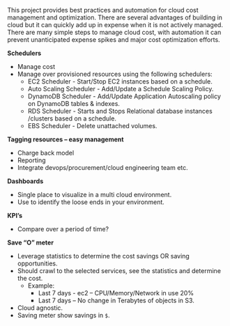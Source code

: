 This project provides best practices and automation for cloud cost management and optimization. There are several advantages of building in cloud but it can quickly add up in expense when it is not actively managed. There are many simple steps to manage cloud cost, with automation it can prevent unanticipated expense spikes and major cost optimization efforts.  

**Schedulers**   
- Manage cost   
- Manage over provisioned resources using the following schedulers:     
    - EC2 Scheduler - Start/Stop EC2 instances based on a schedule.   
    - Auto Scaling Scheduler - Add/Update a Schedule Scaling Policy.   
    - DynamoDB Scheduler - Add/Update Application Autoscaling policy on DynamoDB tables & indexes.      
    - RDS Scheduler - Starts and Stops Relational database instances /clusters based on a schedule.      
    - EBS Scheduler - Delete unattached volumes.   

**Tagging resources – easy management**      
- Charge back model   
- Reporting      
- Integrate devops/procurement/cloud engineering team etc.   

**Dashboards**   
- Single place to visualize in a multi cloud environment.   
- Use to identify the loose ends in your environment.   

**KPI’s**   
- Compare over a period of time?   

**Save “O” meter**   
- Leverage statistics to determine the cost savings OR saving opportunities.   
- Should crawl to the selected services, see the statistics and determine the cost.   
    - Example:    
        - Last 7 days - ec2 – CPU/Memory/Network in use 20%   
        - Last 7 days – No change in Terabytes of objects in S3.      
- Cloud agnostic.   
- Saving meter show savings in `$`.   
